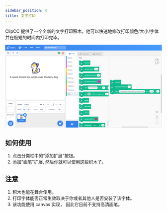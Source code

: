 ```yaml
---
sidebar_position: 6
title: 文字打印
---
```


ClipCC 提供了一个全新的文字打印积木，他可以快速地修改打印颜色/大小/字体并在极短的时间内打印完毕。

![打印](/img/print.png)

## 如何使用
1. 点击分类栏中的“添加扩展”按钮。
2. 添加"画笔"扩展, 然后你就可以使用这些积木了。

## 注意
1. 积木也能在舞台使用。
2. 打印字体能否正常生效取决于你或者其他人是否安装了该字体。
3. 该功能使用 canvas 实现， 因此它目前不支持高清画笔。
